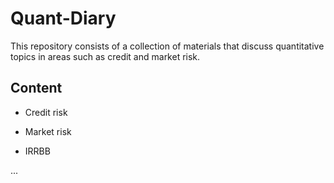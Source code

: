 # Quant-Diary

This repository consists of a collection of materials that discuss quantitative topics in areas such as credit and market risk.

## Content

* Credit risk 

* Market risk

* IRRBB

...
